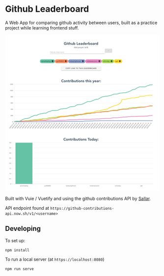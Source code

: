 # Github Leaderboard

A Web App for comparing github activity between users, built as a practice project while learning frontend stuff.

![Sample Screenshot](screenshot.png)

Built with Vuie / Vuetify and using the github contributions API by [Sallar](https://github.com/sallar/github-contributions-api).

API endpoint found at `https://github-contributions-api.now.sh/v1/<username>`

## Developing

To set up:
```
npm install
```

To run a local server (at `https://localhost:8080`)
```
npm run serve
```
